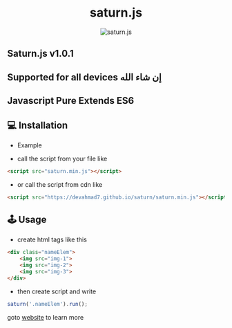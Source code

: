 <h1 align="center">saturn.js</h1>

<div align="center">
    <img src="https://i.ibb.co/nQsD21Z/saturn.png" alt="saturn.js" />
</div>

## Saturn.js v1.0.1
## Supported for all devices إن شاء الله
## Javascript Pure Extends ES6

## :computer: Installation

* Example

- call the script from your file like

```html
<script src="saturn.min.js"></script>
```
- or call the script from cdn like

```html
<script src="https://devahmad7.github.io/saturn/saturn.min.js"></script>
```

## :joystick: Usage

- create html tags like this
```html
<div class="nameElem">
    <img src="img-1">
    <img src="img-2">
    <img src="img-3">
</div>
```

- then create script and write
```js
saturn('.nameElem').run();
```

goto [website](https://devahmad7.github.io/saturn/index.html) to learn more
